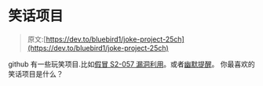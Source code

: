 # 笑话项目

> 原文:[https://dev.to/bluebird1/joke-project-25ch](https://dev.to/bluebird1/joke-project-25ch)

github 有一些玩笑项目.比如[假冒 S2-057 漏洞利用](https://github.com/TheKingOfDuck/S2-057)。或者[幽默提醒](https://dev.toHumorous%20reminder)。
你最喜欢的笑话项目是什么？